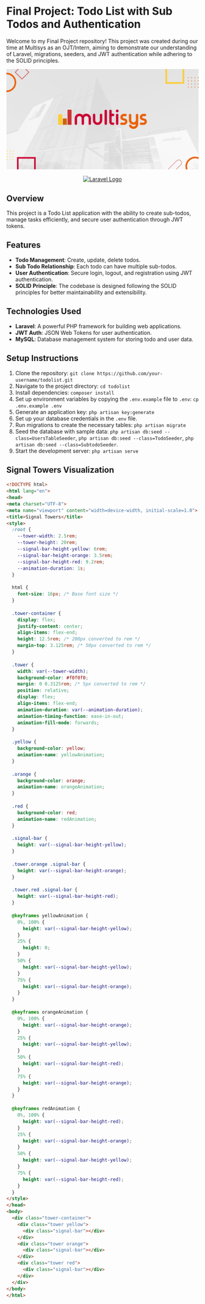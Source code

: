# Final Project: Todo List with Sub Todos and Authentication

Welcome to my Final Project repository! This project was created during our time at Multisys as an OJT/Intern, aiming to demonstrate our understanding of Laravel, migrations, seeders, and JWT authentication while adhering to the SOLID principles.

[![Multisys Logo](Multisys.png)](https://www.multisyscorp.com/)

<p align="center">
  <a href="https://laravel.com" target="_blank">
    <img src="https://raw.githubusercontent.com/laravel/art/master/logo-lockup/5%20SVG/2%20CMYK/1%20Full%20Color/laravel-logolockup-cmyk-red.svg" width="400" alt="Laravel Logo">
  </a>
</p>

## Overview
This project is a Todo List application with the ability to create sub-todos, manage tasks efficiently, and secure user authentication through JWT tokens.

## Features
- **Todo Management**: Create, update, delete todos.
- **Sub Todo Relationship**: Each todo can have multiple sub-todos.
- **User Authentication**: Secure login, logout, and registration using JWT authentication.
- **SOLID Principle**: The codebase is designed following the SOLID principles for better maintainability and extensibility.

## Technologies Used
- **Laravel**: A powerful PHP framework for building web applications.
- **JWT Auth**: JSON Web Tokens for user authentication.
- **MySQL**: Database management system for storing todo and user data.

## Setup Instructions
1. Clone the repository: `git clone https://github.com/your-username/todolist.git`
2. Navigate to the project directory: `cd todolist`
3. Install dependencies: `composer install`
4. Set up environment variables by copying the `.env.example` file to `.env`: `cp .env.example .env`
5. Generate an application key: `php artisan key:generate`
6. Set up your database credentials in the `.env` file.
7. Run migrations to create the necessary tables: `php artisan migrate`
8. Seed the database with sample data: `php artisan db:seed --class=UsersTableSeeder`, `php artisan db:seed --class=TodoSeeder`, `php artisan db:seed --class=SubtodoSeeder`.
9. Start the development server: `php artisan serve`

## Signal Towers Visualization

```html
<!DOCTYPE html>
<html lang="en">
<head>
<meta charset="UTF-8">
<meta name="viewport" content="width=device-width, initial-scale=1.0">
<title>Signal Towers</title>
<style>
  :root {
    --tower-width: 2.5rem;
    --tower-height: 20rem;
    --signal-bar-height-yellow: 6rem;
    --signal-bar-height-orange: 3.5rem;
    --signal-bar-height-red: 9.2rem;
    --animation-duration: 1s;
  }

  html {
    font-size: 16px; /* Base font size */
  }

  .tower-container {
    display: flex;
    justify-content: center;
    align-items: flex-end;
    height: 12.5rem; /* 200px converted to rem */
    margin-top: 3.125rem; /* 50px converted to rem */
  }

  .tower {
    width: var(--tower-width);
    background-color: #f0f0f0;
    margin: 0 0.3125rem; /* 5px converted to rem */
    position: relative;
    display: flex;
    align-items: flex-end;
    animation-duration: var(--animation-duration);
    animation-timing-function: ease-in-out;
    animation-fill-mode: forwards;
  }

  .yellow {
    background-color: yellow;
    animation-name: yellowAnimation;
  }

  .orange {
    background-color: orange;
    animation-name: orangeAnimation;
  }

  .red {
    background-color: red;
    animation-name: redAnimation;
  }

  .signal-bar {
    height: var(--signal-bar-height-yellow);
  }

  .tower.orange .signal-bar {
    height: var(--signal-bar-height-orange);
  }

  .tower.red .signal-bar {
    height: var(--signal-bar-height-red);
  }

  @keyframes yellowAnimation {
    0%, 100% {
      height: var(--signal-bar-height-yellow);
    }
    25% {
      height: 0;
    }
    50% {
      height: var(--signal-bar-height-yellow);
    }
    75% {
      height: var(--signal-bar-height-orange);
    }
  }

  @keyframes orangeAnimation {
    0%, 100% {
      height: var(--signal-bar-height-orange);
    }
    25% {
      height: var(--signal-bar-height-yellow);
    }
    50% {
      height: var(--signal-bar-height-red);
    }
    75% {
      height: var(--signal-bar-height-orange);
    }
  }

  @keyframes redAnimation {
    0%, 100% {
      height: var(--signal-bar-height-red);
    }
    25% {
      height: var(--signal-bar-height-orange);
    }
    50% {
      height: var(--signal-bar-height-yellow);
    }
    75% {
      height: var(--signal-bar-height-red);
    }
  }
</style>
</head>
<body>
  <div class="tower-container">
    <div class="tower yellow">
      <div class="signal-bar"></div>
    </div>
    <div class="tower orange">
      <div class="signal-bar"></div>
    </div>
    <div class="tower red">
      <div class="signal-bar"></div>
    </div>
  </div>
</body>
</html>
